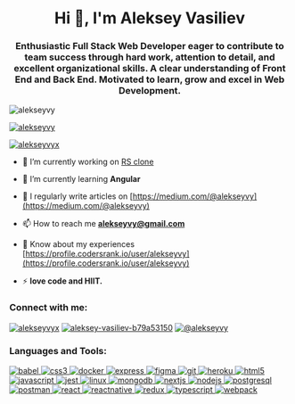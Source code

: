 <h1 align="center">Hi 👋, I'm Aleksey Vasiliev</h1>
<h3 align="center">Enthusiastic Full Stack Web Developer eager to contribute to team success through hard work, attention to detail, and excellent organizational skills. A clear understanding of Front End and Back End. Motivated to learn, grow and excel in Web Development.</h3>

<p align="left"> <img src="https://komarev.com/ghpvc/?username=alekseyvy&label=Profile%20views&color=0e75b6&style=flat" alt="alekseyvy" /> </p>

<p align="left"> <a href="https://github.com/ryo-ma/github-profile-trophy"><img src="https://github-profile-trophy.vercel.app/?username=alekseyvy" alt="alekseyvy" /></a> </p>

<p align="left"> <a href="https://twitter.com/alekseyvyx" target="blank"><img src="https://img.shields.io/twitter/follow/alekseyvyx?logo=twitter&style=for-the-badge" alt="alekseyvyx" /></a> </p>

- 🔭 I’m currently working on [RS clone](https://clone-zero.netlify.app/)

- 🌱 I’m currently learning **Angular**

- 📝 I regularly write articles on [https://medium.com/@alekseyvy](https://medium.com/@alekseyvy)

- 📫 How to reach me **alekseyvy@gmail.com**

- 📄 Know about my experiences [https://profile.codersrank.io/user/alekseyvy](https://profile.codersrank.io/user/alekseyvy)

- ⚡ **love code and HIIT.**

<h3 align="left">Connect with me:</h3>
<p align="left">
<a href="https://twitter.com/alekseyvyx" target="blank"><img align="center" src="https://img.shields.io/badge/Twitter-1DA1F2?style=for-the-badge&logo=twitter&logoColor=white" alt="alekseyvyx" /></a>
<a href="https://linkedin.com/in/aleksey-vasiliev-b79a53150" target="blank"><img align="center" src="https://img.shields.io/badge/LinkedIn-0077B5?style=for-the-badge&logo=linkedin&logoColor=white" alt="aleksey-vasiliev-b79a53150" /></a>
<a href="https://medium.com/@alekseyvy" target="blank"><img align="center" src="https://img.shields.io/badge/Medium-12100E?style=for-the-badge&logo=medium&logoColor=white" alt="@alekseyvy" /></a>
</p>

<h3 align="left">Languages and Tools:</h3>
<p align="left"> <a href="https://babeljs.io/" target="_blank" rel="noreferrer"> <img src="https://img.shields.io/badge/Babel-F9DC3E?style=for-the-badge&logo=babel&logoColor=white" alt="babel" /> </a> <a href="https://www.w3schools.com/css/" target="_blank" rel="noreferrer"> <img src="https://img.shields.io/badge/CSS3-1572B6?style=for-the-badge&logo=css3&logoColor=white" alt="css3" /> </a> <a href="https://www.docker.com/" target="_blank" rel="noreferrer"> <img src="https://img.shields.io/badge/Docker-2CA5E0?style=for-the-badge&logo=docker&logoColor=white" alt="docker" /> </a> <a href="https://expressjs.com" target="_blank" rel="noreferrer"> <img src="https://img.shields.io/badge/Express.js-000000?style=for-the-badge&logo=express&logoColor=white" alt="express" /> </a> <a href="https://www.figma.com/" target="_blank" rel="noreferrer"> <img src="https://img.shields.io/badge/Figma-F24E1E?style=for-the-badge&logo=figma&logoColor=white" alt="figma" /> </a> <a href="https://git-scm.com/" target="_blank" rel="noreferrer"> <img src="https://img.shields.io/badge/GitHub-100000?style=for-the-badge&logo=github&logoColor=white" alt="git" /> </a> <a href="https://heroku.com" target="_blank" rel="noreferrer"> <img src="https://img.shields.io/badge/Heroku-430098?style=for-the-badge&logo=heroku&logoColor=white" alt="heroku"/> </a> <a href="https://www.w3.org/html/" target="_blank" rel="noreferrer"> <img src="https://img.shields.io/badge/HTML5-E34F26?style=for-the-badge&logo=html5&logoColor=white" alt="html5" /> </a> <a href="https://developer.mozilla.org/en-US/docs/Web/JavaScript" target="_blank" rel="noreferrer"> <img src="https://img.shields.io/badge/JavaScript-323330?style=for-the-badge&logo=javascript&logoColor=F7DF1E" alt="javascript" /> </a> <a href="https://jestjs.io" target="_blank" rel="noreferrer"> <img src="https://img.shields.io/badge/Jest-C21325?style=for-the-badge&logo=jest&logoColor=white" alt="jest" /> </a> <a href="https://www.linux.org/" target="_blank" rel="noreferrer"> <img src="https://img.shields.io/badge/Linux-FCC624?style=for-the-badge&logo=linux&logoColor=black" alt="linux" /> </a> <a href="https://www.mongodb.com/" target="_blank" rel="noreferrer"> <img src="https://img.shields.io/badge/MongoDB-4EA94B?style=for-the-badge&logo=mongodb&logoColor=white" alt="mongodb" /> </a> <a href="https://nextjs.org/" target="_blank" rel="noreferrer"> <img src="https://img.shields.io/badge/next.js-000000?style=for-the-badge&logo=nextdotjs&logoColor=white" alt="nextjs" /> </a> <a href="https://nodejs.org" target="_blank" rel="noreferrer"> <img src="https://img.shields.io/badge/Node.js-339933?style=for-the-badge&logo=nodedotjs&logoColor=white" alt="nodejs" /> </a> <a href="https://www.postgresql.org" target="_blank" rel="noreferrer"> <img src="https://img.shields.io/badge/PostgreSQL-316192?style=for-the-badge&logo=postgresql&logoColor=white" alt="postgresql" /> </a> <a href="https://postman.com" target="_blank" rel="noreferrer"> <img src="https://img.shields.io/badge/Postman-FF6C37?style=for-the-badge&logo=Postman&logoColor=white" alt="postman" /> </a> <a href="https://reactjs.org/" target="_blank" rel="noreferrer"> <img src="https://img.shields.io/badge/React-20232A?style=for-the-badge&logo=react&logoColor=61DAFB" alt="react" /> </a> <a href="https://reactnative.dev/" target="_blank" rel="noreferrer"> <img src="https://img.shields.io/badge/React_Native-20232A?style=for-the-badge&logo=react&logoColor=61DAFB" alt="reactnative" /> </a> <a href="https://redux.js.org" target="_blank" rel="noreferrer"> <img src="https://img.shields.io/badge/Redux-593D88?style=for-the-badge&logo=redux&logoColor=white" alt="redux" /> </a> <a href="https://www.typescriptlang.org/" target="_blank" rel="noreferrer"> <img src="https://img.shields.io/badge/TypeScript-007ACC?style=for-the-badge&logo=typescript&logoColor=white" alt="typescript" /> </a> <a href="https://webpack.js.org" target="_blank" rel="noreferrer"> <img src="https://img.shields.io/badge/Webpack-8DD6F9?style=for-the-badge&logo=Webpack&logoColor=white" alt="webpack" /> </a> </p>
